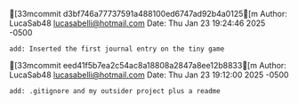[33mcommit d3bf746a77737591a488100ed6747ad92b4a0125[m
Author: LucaSab48 <lucasabelli@hotmail.com>
Date:   Thu Jan 23 19:24:46 2025 -0500

    add: Inserted the first journal entry on the tiny game

[33mcommit eed41f5b7ea2c54ac8a18808a2847a8ee12b8833[m
Author: LucaSab48 <lucasabelli@hotmail.com>
Date:   Thu Jan 23 19:12:00 2025 -0500

    add: .gitignore and my outsider project plus a readme
